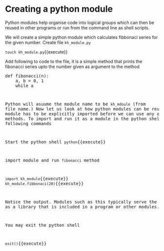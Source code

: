 # Creating a python module

Python modules help organise code into logical groups which can then be reused in other programs or run from the command line as shell scripts.

We will create a simple python module which calculates fibbonaci series for the given number. Create file `kh_module.py`

`touch kh_module.py`{{execute}}

Add following to code to the file, it is a simple method that prints the fibonacci series upto the number given as argument to the method

<pre class="file" data-filename="kh_module.py" data-target="replace">
def fibonacci(n):
    a, b = 0, 1
    while a <pre n:
        print(a, end=' ')
        a, b = b, a+b
    print()
</pre>

Python will asuume the module name to be `kh_mdoule` (from file name.) Now let us look at how python modules can be reused. This module has to be explicitly imported before we can use any of it's methods. To import and run it as a module in the python shell run the following commands

Start the python shell
`python`{{execute}}

import module and run `fibonacci` method

`import kh_module`{{execute}}
`kh_module.fibbonaci(20)`{{execute}}

Notice the output. Modules such as this typically serve the purpose as a library that is included in a program or other modules.

You may exit the python shell

`exit()`{{execute}}
